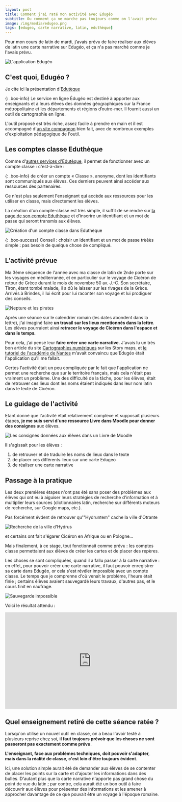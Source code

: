 ```yaml
---
layout: post
title: Comment j'ai raté mon activité avec Edugéo  
subtitle: Ou comment ça ne marche pas toujours comme on l'avait prévu
image: /img/media/edugeo.png
tags: [edugeo, carte narrative, latin, eduthèque]
---
```


Pour mon cours de latin de mardi, j'avais prévu de faire réaliser aux élèves de latin une carte narrative sur Edugéo, et ça n'a pas marché comme je l'avais prévu.

![L'application Edugéo](/img/media/edugeo.png)

## C'est quoi, Edugéo ?

Je cite ici la présentation d'[Edutèque](https://www.edutheque.fr/utiliser/sciences-humaines-et-sociales/partenaire/ign-edugeo.html "Lien vers la présentation d'Edugéo sur Eduthèque")

{: .box-info}
Le service en ligne Édugéo est destiné à apporter aux enseignants et à leurs élèves des données géographiques sur la France métropolitaine et les départements et régions d’outre-mer. Il fournit aussi un outil de cartographie en ligne.

L'outil proposé est très riche, assez facile à prendre en main et il est accompagné d'[un site compagnon](https://edugeo-site.ign.fr/ "Lien vers le site d'Edugéo") bien fait, avec de nombreux exemples d'exploitation pédagogique de l'outil.

## Les comptes classe Eduthèque

Comme d'[autres services d'Edutèque](https://www.edutheque.fr/actualite/article/des-comptes-classe-pour-vos-eleves-chez-11-partenaires.html "Lien vers la présentation des comptes classe dans Eduthèque"), il permet de fonctionner avec un compte classe : c'est-à-dire :

{: .box-info}
de créer un compte « Classe », anonyme, dont les identifiants sont communiqués aux élèves. Ces derniers peuvent ainsi accéder aux ressources des partenaires.

Ce n'est plus seulement l'enseignant qui accède aux ressources pour les utiliser en classe, mais directement les élèves.

La création d'un compte-classe est très simple, il suffit de se rendre sur [la page de son compte Eduthèque](https://www.edutheque.fr/mon-compte.html "lien vers la page du compte Eduthèque") et d'inscrire un identifiant et un mot de passe qui seront transmis aux élèves.

![Création d'un compte classe dans Eduthèque](/img/media/compteClasse.png "Création d'un compte classe dans Eduthèque")

{: .box-success}
Conseil : choisir un identifiant et un mot de passe trèèès simple : pas besoin de quelque chose de compliqué.

## L'activité prévue

Ma 3ème séquence de l'année avec ma classe de latin de 2nde porte sur les voyages en méditerranée, et en particulier sur le voyage de Cicéron de retour de Grèce durant le mois de novembre 50 av. J.-C. Son secrétaire, Tiron, étant tombé malade, il a dû le laisser sur les rivages de la Grèce. Arrivés à Brindes, il lui écrit pour lui raconter son voyage et lui prodiguer des conseils.

![Nepture et les pirates](/img/media/Neptune_et_les_pirates.jpg "Neptune et les pirates, mosaïque romaine")

Après une séance sur le calendrier romain (les dates abondent dans la lettre), j'ai imaginé faire **un travail sur les lieux mentionnés dans la lettre**. Les élèves pourraient ainsi **retracer le voyage de Cicéron dans l'espace et dans le temps**.

Pour cela, j'ai pensé leur **faire créer une carte narrative**. J'avais lu un très bon article du site [Cartographies numériques](http://cartonumerique.blogspot.com/2018/11/les-story-maps-un-outil-de-narration.html "Lien vers l'article du site Cartographies numériques") sur les Story maps, et [le tutoriel de l'académie de Nantes](https://www.pedagogie.ac-nantes.fr/histoire-geographie-citoyennete/comment-faire-une-carte-narrative--1228429.kjsp "Lien vers le tutoriel sur les cartes narratives dans Edugéo") m'avait convaincu que'Edugéo était l'application qu'il me fallait.

Certes l'activité était un peu compliquée par le fait que l'application ne permet une recherche que sur le territoire français, mais cela n'était pas vraiment un problème. Une des difficulté de la tâche, pour les élèves, était de retrouver ces lieux dont les noms étaient indiqués dans leur nom latin dans le texte de Cicéron.

## Le guidage de l'activité

Etant donné que l'activité était relativement complexe et supposait plusieurs étapes, **je me suis servi d'une ressource Livre dans Moodle pour donner des consignes** aux élèves.

![Les consignes données aux élèves dans un Livre de Moodle](/img/media/consignesLivre.png)

Il s'agissait pour les élèves :
  1. de retrouver et de traduire les noms de lieux dans le texte
  2. de placer ces différents lieux sur une carte Edugeo
  3. de réaliser une carte narrative

## Passage à la pratique

Les deux premières étapes n'ont pas été sans poser des problèmes aux élèves qui ont eu à aiguiser leurs stratégies de recherche d'information et à multiplier leurs sources (dictionnaires latin, recherche sur différents moteurs de recherche, sur Google maps, etc.).

Pas forcément évdent de retrouver qu'"Hydruntem" cache la ville d'Otrante

![Recherche de la ville d'Hydrus](/img/media/hydruntem.png)

et certains ont fait s'égarer Cicéron en Afrique ou en Pologne...

Mais finalement, à ce stage, tout fonctionnait comme prévu : les comptes classe permettaient aux élèves de créer les cartes et de placer des repères.

Les choses se sont compliquées, quand il a fallu passer à la carte narrative : en effet, pour pouvoir créer une carte narrative, il faut pouvoir enregistrer sa carte dans Edugéo, or cela s'est révéler impossible avec un compte classe. Le temps que je comprenne d'où venait le problème, l'heure était finie ; certains élèves avaient sauvegardé leurs travaux, d'autres pas, et le cours finit en naufrage.

![Sauvegarde impossible](/img/media/edugeoFail.png "Le message d'erreur obtenu par les élèves quand ils essayaient de sauvegarder une carte avec un compte classe")

Voici le résultat attendu :

<iframe width="560" height="315" src="https://edugeo.ign.fr/carte-narrative/voir/a9423aad21be27996b2974e2435cfbea/Voyage_de_Ciceron" frameborder="0" marginheight="0" marginwidth="0"></iframe>

## Quel enseignement retiré de cette séance ratée ?

Lorsqu'on utilise un nouvel outil en classe, on a beau l'avoir testé à plusieurs reprise chez soi, **il faut toujours prévoir que les choses ne sont passeront pas exactement comme prévu**.

**L'enseignant, face aux problèmes techniques, doit pouvoir s'adapter, mais dans la réalité de classe, c'est loin d'être toujours évident**.

Ici, une solution simple aurait été de demander aux élèves de se contenter de placer les points sur la carte et d'ajouter les informations dans des bulles. D'autant plus que la carte narrative n'apporte pas grand chose du point de vue du latin ; par contre, cela aurait été un bon outil à faire découvrir aux élèves pour présenter des informations et les amener à approcher davantage de ce que pouvait être un voyage à l'époque romaine.  
